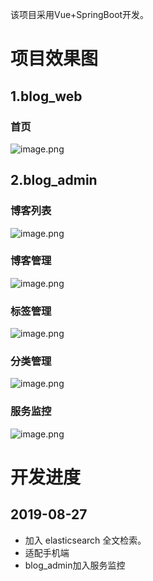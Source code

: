 该项目采用Vue+SpringBoot开发。
# 项目效果图
## 1.blog_web
### 首页
![image.png](http://img.wangleihh.cn/4565f55a746c47f5ab31e690a71cc3c8.png)
## 2.blog_admin
### 博客列表
![image.png](http://img.wangleihh.cn/63fd44660cab457f949064ebb3e7fdb9.png)
### 博客管理
![image.png](http://img.wangleihh.cn/1f51337448f24f0a95959d5cc6f736ae.png)
### 标签管理
![image.png](http://img.wangleihh.cn/f4de39230e8d4250b6086d466cc7fc82.png)
### 分类管理
![image.png](http://img.wangleihh.cn/5cbc2dae2a394c3bb20db8fecc6754ff.png)
### 服务监控
![image.png](http://img.wangleihh.cn/c10617c4876e40d6aa0eeec91b3ec37f.png)

# 开发进度
## 2019-08-27

- 加入 elasticsearch 全文检索。
- 适配手机端
- blog_admin加入服务监控
